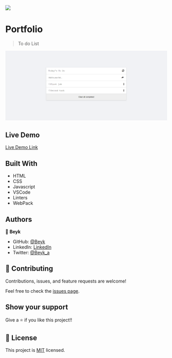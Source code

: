 ![](https://img.shields.io/badge/Microverse-blueviolet)

# Portfolio

> To do List

![screenshot](./screenshot.png)

## Live Demo

[Live Demo Link](https://beyk.github.io/Todolist/)

## Built With

- HTML
- CSS
- Javascript
- VSCode
- Linters
- WebPack

## Authors

👤 **Beyk**

- GitHub: [@Beyk](https://github.com/beyk)
- LinkedIn: [LinkedIn](https://www.linkedin.com/in/asghar-beykmohammadi-1b16b291/)
- Twitter: [@Beyk_a](https://twitter.com/beyk_a)

## 🤝 Contributing

Contributions, issues, and feature requests are welcome!

Feel free to check the [issues page](#).

## Show your support

Give a ⭐️ if you like this project!!

## 📝 License

This project is [MIT](./LICENSE) licensed.

